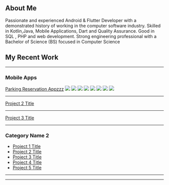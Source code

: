 ## About Me

Passionate and experienced Android & Flutter Developer with a demonstrated history of working in the computer software industry. Skilled in Kotlin,Java, Mobile Applications, Dart and Quality Assurance. Good in SQL , PHP and web development. Strong engineering professional with a Bachelor of Science (BS) focused in Computer Science

## My Recent Work

---

### Mobile Apps

[Parking Reservation Appzzz](/sample_page)
<img src="images/parking1.jpg?raw=true"/>
<img src="images/parking2.jpg?raw=true"/>
<img src="images/parking3.jpg?raw=true"/>
<img src="images/parking4.jpg?raw=true"/>
<img src="images/parking5.jpg?raw=true"/>
<img src="images/parking6.jpg?raw=true"/>
<img src="images/parking7.jpg?raw=true"/>
<img src="images/parking8.jpg?raw=true"/>

---
[Project 2 Title](/pdf/sample_presentation.pdf)
<!-- <img src="images/dummy_thumbnail.jpg?raw=true"/> -->

---
[Project 3 Title](http://example.com/)
<!-- <img src="images/dummy_thumbnail.jpg?raw=true"/> -->

---

### Category Name 2

- [Project 1 Title](http://example.com/)
- [Project 2 Title](http://example.com/)
- [Project 3 Title](http://example.com/)
- [Project 4 Title](http://example.com/)
- [Project 5 Title](http://example.com/)

---




---
